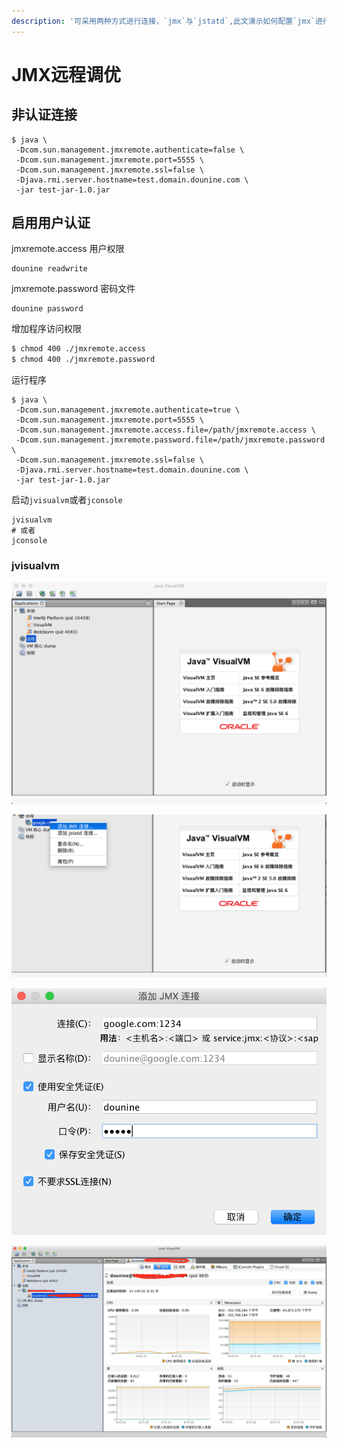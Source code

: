 ```yaml
---
description: '可采用两种方式进行连接，`jmx`与`jstatd`,此文演示如何配置`jmx`进行连接调优'
---
```


# JMX远程调优

## 非认证连接

```text
$ java \
 -Dcom.sun.management.jmxremote.authenticate=false \
 -Dcom.sun.management.jmxremote.port=5555 \
 -Dcom.sun.management.jmxremote.ssl=false \
 -Djava.rmi.server.hostname=test.domain.dounine.com \
 -jar test-jar-1.0.jar
```

## 启用用户认证

jmxremote.access 用户权限

```text
dounine readwrite
```

jmxremote.password 密码文件

```text
dounine password
```

增加程序访问权限

```bash
$ chmod 400 ./jmxremote.access
$ chmod 400 ./jmxremote.password
```

运行程序

```text
$ java \
 -Dcom.sun.management.jmxremote.authenticate=true \
 -Dcom.sun.management.jmxremote.port=5555 \
 -Dcom.sun.management.jmxremote.access.file=/path/jmxremote.access \
 -Dcom.sun.management.jmxremote.password.file=/path/jmxremote.password \
 -Dcom.sun.management.jmxremote.ssl=false \
 -Djava.rmi.server.hostname=test.domain.dounine.com \
 -jar test-jar-1.0.jar
```

启动`jvisualvm`或者`jconsole`

```text
jvisualvm
# 或者
jconsole
```

### jvisualvm

![&#x6253;&#x5F00;&#x8F6F;&#x4EF6;](../../../.gitbook/assets/image%20%281%29.png)

![&#x6DFB;&#x52A0;&#x8FDC;&#x7A0B;&#x4E3B;&#x673A;&#x5730;&#x626F;](../../../.gitbook/assets/image%20%284%29.png)

![&#x6388;&#x6743;&#x914D;&#x7F6E;](../../../.gitbook/assets/image.png)

![&#x6210;&#x529F;&#x6548;&#x679C;](../../../.gitbook/assets/image%20%288%29.png)

